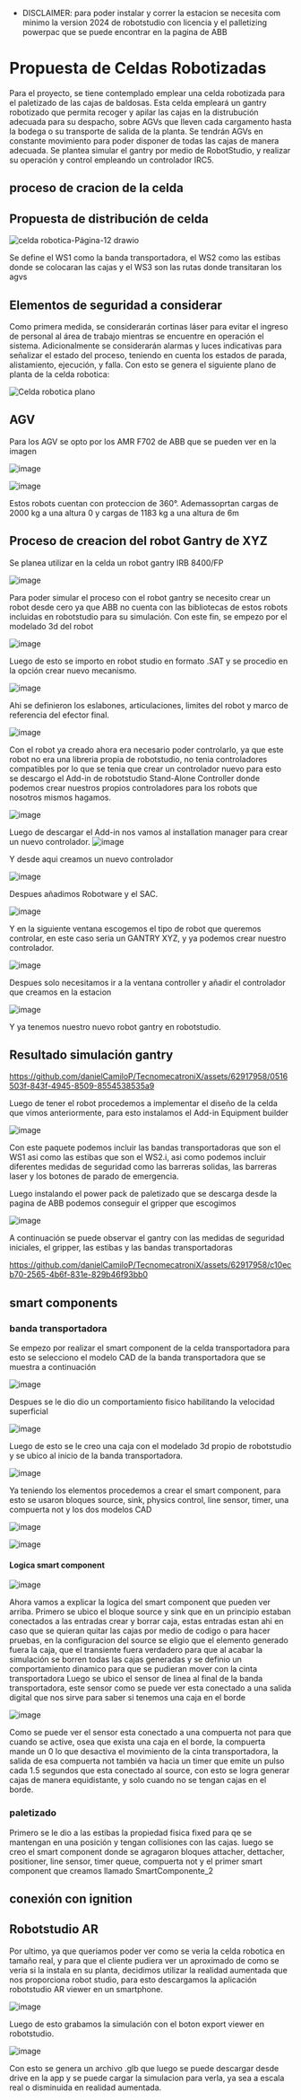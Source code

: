 * DISCLAIMER: para poder instalar y correr la estacion se necesita com minimo la version 2024 de robotstudio con licencia y el palletizing powerpac que se puede encontrar en la pagina de ABB
# Propuesta de Celdas Robotizadas
Para el proyecto, se tiene contemplado emplear una celda robotizada para el paletizado de las cajas de baldosas. Esta celda empleará un gantry robotizado que permita recoger y apilar las cajas en la distrubución adecuada para su despacho, sobre AGVs que lleven cada cargamento hasta la bodega o su transporte de salida de la planta. Se tendrán AGVs en constante movimiento para poder disponer de todas las cajas de manera adecuada. Se plantea simular el gantry por medio de RobotStudio, y realizar su operación y control empleando un controlador IRC5. 

## proceso de cracion de la celda


## Propuesta de distribución de celda


![celda robotica-Página-12 drawio](https://github.com/danielCamiloP/TecnomecatroniX/assets/62917958/63dbf713-ce92-4b40-bd00-65adbe63fc43)



Se define el WS1 como la banda transportadora, el WS2 como las estibas donde se colocaran las cajas y el WS3 son las rutas donde transitaran los agvs


## Elementos de seguridad a considerar
Como primera medida, se considerarán cortinas láser para evitar el ingreso de personal al área de trabajo mientras se encuentre en operación el sistema. Adicionalmente se considerarán alarmas y luces indicativas para señalizar el estado del proceso, teniendo en cuenta los estados de parada, alistamiento, ejecución, y falla. 
Con esto se genera el siguiente plano de planta de la celda robotica:

![Celda robotica plano](https://github.com/danielCamiloP/TecnomecatroniX/assets/62917958/3f03b6f2-6cc8-4ec6-8659-2c04832ef531)



## AGV

Para los AGV se opto por los AMR F702 de ABB que se pueden ver en la imagen

![image](https://github.com/danielCamiloP/TecnomecatroniX/assets/62917958/74e5ea6f-0bf3-49ad-b862-ac5aff12336b)


![image](https://github.com/danielCamiloP/TecnomecatroniX/assets/62917958/dbee8790-6676-4727-88b7-8d63c8a24ccf)



Estos robots cuentan con proteccion de 360°. Ademassoprtan cargas de 2000 kg a una altura 0 y cargas de 1183 kg a una altura de 6m


## Proceso de creacion del robot Gantry de XYZ

Se planea utilizar en la celda un robot gantry IRB 8400/FP

![image](https://github.com/danielCamiloP/TecnomecatroniX/assets/62917958/acbce1c0-c7bc-45eb-ad07-2ecc29195a51)


Para poder simular el proceso con el robot gantry se necesito crear un robot desde cero ya que ABB no cuenta con las bibliotecas de estos robots incluidas en robotstudio para su simulación.
Con este fin, se empezo por el modelado 3d del robot 


![image](https://github.com/danielCamiloP/TecnomecatroniX/assets/62917958/79ea9017-039b-47f1-aa5b-3d64e2666bef)


Luego de esto se importo en robot studio en formato .SAT y se procedio en la opción crear nuevo mecanismo.


![image](https://github.com/danielCamiloP/TecnomecatroniX/assets/62917958/812fab56-814e-4ec7-962a-346142fa65ae)

Ahi se definieron los eslabones, articulaciones, limites del robot y marco de referencia del efector final.


![image](https://github.com/danielCamiloP/TecnomecatroniX/assets/62917958/db8c2fcb-99ae-419d-94f3-831ed4ce755c)

Con el robot ya creado ahora era necesario poder controlarlo, ya que este robot no era una libreria propia de robotstudio, no tenia controladores compatibles por lo que se tenia que crear un controlador nuevo para esto se descargo el Add-in de robotstudio Stand-Alone Controller donde podemos crear nuestros propios controladores para los robots que nosotros mismos hagamos.


![image](https://github.com/danielCamiloP/TecnomecatroniX/assets/62917958/d46113db-bf2c-430e-aff6-99832dae186a)


Luego de descargar el Add-in nos vamos al installation manager para crear un nuevo controlador.
![image](https://github.com/danielCamiloP/TecnomecatroniX/assets/62917958/6812c03a-951e-423e-b207-91c9e7171697)


Y desde aqui creamos un nuevo controlador


![image](https://github.com/danielCamiloP/TecnomecatroniX/assets/62917958/cddee13a-b781-4638-ab46-d97b75a9158b)


Despues añadimos Robotware y el SAC.


![image](https://github.com/danielCamiloP/TecnomecatroniX/assets/62917958/31e899f5-3684-4877-a88f-a089c528ba7d)


Y en la siguiente ventana escogemos el tipo de robot que queremos controlar, en este caso seria un GANTRY XYZ, y ya podemos crear nuestro controlador.



![image](https://github.com/danielCamiloP/TecnomecatroniX/assets/62917958/c01383a7-5be6-450f-bffc-83aab60ca518)


Despues solo necesitamos ir a la ventana controller y añadir el controlador que creamos en la estacion


![image](https://github.com/danielCamiloP/TecnomecatroniX/assets/62917958/247ac702-1636-4db2-8320-e950506c05c0)


Y ya tenemos nuestro nuevo robot gantry en robotstudio.


## Resultado simulación gantry 


[//]: <> (https://github.com/danielCamiloP/TecnomecatroniX/assets/62917958/44545cdb-1ea5-4128-8c42-93de2d60c29e)


https://github.com/danielCamiloP/TecnomecatroniX/assets/62917958/0516503f-843f-4945-8509-8554538535a9

Luego de tener el robot procedemos a implementar el diseño de la celda que vimos anteriormente, para esto instalamos el Add-in Equipment builder


![image](https://github.com/danielCamiloP/TecnomecatroniX/assets/62917958/0628575e-72df-41dc-9653-fecb4de253dc)


Con este paquete podemos incluir las bandas transportadoras que son el WS1 asi como las estibas que son el WS2.i, asi como podemos incluir diferentes medidas de seguridad como las barreras solidas, las barreras laser y los botones de parado de emergencia.

Luego instalando el power pack de paletizado que se descarga desde la pagina de ABB podemos conseguir el gripper que escogimos


![image](https://github.com/danielCamiloP/TecnomecatroniX/assets/62917958/eab84d0f-6786-4741-a699-f5150ae50eb6)


A continuación se puede observar el gantry con las medidas de seguridad iniciales, el gripper, las estibas y las bandas transportadoras

https://github.com/danielCamiloP/TecnomecatroniX/assets/62917958/c10ecb70-2565-4b6f-831e-829b46f93bb0


## smart components

### banda transportadora
Se empezo por realizar el smart component de la celda transportadora para esto se selecciono el modelo CAD de la banda transportadora que se muestra a continuación


![image](https://github.com/danielCamiloP/TecnomecatroniX/assets/62917958/b262e9ec-ad0a-483b-9df5-6ce92351fdf0)


Despues se le dio dio un comportamiento fisico habilitando la velocidad superficial


![image](https://github.com/danielCamiloP/TecnomecatroniX/assets/62917958/a1484cd4-3e75-48bf-a1da-fd308fe0f117)

Luego de esto se le creo una caja con el modelado 3d propio de robotstudio y se ubico al inicio de la banda transportadora.


![image](https://github.com/danielCamiloP/TecnomecatroniX/assets/62917958/4f87e8df-7f6e-4ace-81ec-405538531bbf)


Ya teniendo los elementos procedemos a crear el smart component, para esto se usaron bloques source, sink, physics control, line sensor, timer, una compuerta not y los dos modelos CAD

![image](https://github.com/danielCamiloP/TecnomecatroniX/assets/62917958/1b631da6-fc11-4905-9f19-aa825b542c7c)

![image](https://github.com/danielCamiloP/TecnomecatroniX/assets/62917958/ed56d64e-84ee-4e31-8c3c-4423ab42a2b2)


#### Logica smart component


![image](https://github.com/danielCamiloP/TecnomecatroniX/assets/62917958/bb03bcde-f07a-4e71-ab9c-f2bc14214475)


Ahora vamos a explicar la logica del smart component que pueden ver arriba.
Primero se ubico el bloque source y sink que en un principio estaban conectados a las entradas crear y borrar caja, estas entradas estan ahi en caso que se quieran quitar las cajas por medio de codigo o para hacer pruebas, en la configuracion del source se eligio que el elemento generado fuera la caja, que el transiente fuera verdadero para que al acabar la simulación se borren todas las cajas generadas y se definio un comportamiento dinamico para que se pudieran mover con la cinta transportadora
Luego se ubico el sensor de linea al final de la banda transportadora, este sensor como se puede ver esta conectado a una salida digital que nos sirve para saber si tenemos una caja en el borde

![image](https://github.com/danielCamiloP/TecnomecatroniX/assets/62917958/6ce3dadf-d069-4f55-a12b-916de8183e68)


Como se puede ver el sensor esta conectado a una compuerta not para que cuando se active, osea que exista una caja en el borde, la compuerta mande un 0 lo que desactiva el movimiento de la cinta transportadora, la salida de esa compuerta not también va hacia un timer que emite un pulso cada 1.5 segundos que esta conectado al source, con esto se logra generar cajas de manera equidistante, y solo cuando no se tengan cajas en el borde.



### paletizado


Primero se le dio a las estibas la propiedad fisica fixed para qe se mantengan en una posición y tengan collisiones con las cajas.
luego se creo el smart component donde se agragaron bloques attacher, dettacher, positioner, line sensor, timer queue, compuerta not y el primer smart component que creamos llamado SmartComponente_2



## conexión con ignition


## Robotstudio AR


Por ultimo, ya que queriamos poder ver como se veria la celda robotica en tamaño real, y para que el cliente pudiera ver un aproximado de como se veria si la instala en su planta, decidimos utilizar la realidad aumentada que nos proporciona robot studio, para esto descargamos la aplicación robotstudio AR viewer en un smartphone.


![image](https://github.com/danielCamiloP/TecnomecatroniX/assets/62917958/9cf92361-d706-405e-bddb-16a12678b3f3)


Luego de esto grabamos la simulación con el boton export viewer en robotstudio.


![image](https://github.com/danielCamiloP/TecnomecatroniX/assets/62917958/72305e47-23af-438f-af11-3e870901aa86)


Con esto se genera un archivo .glb que luego se puede descargar desde drive en la app y se puede cargar la simulacion para verla, ya sea a escala real o disminuida en realidad aumentada.
